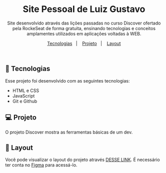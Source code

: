 <h1 align="center"> Site Pessoal de Luiz Gustavo </h1>

<p align="center">
Site desenvolvido através das lições passadas no curso Discover ofertado pela RockeSeat de forma gratuita, ensinando tecnologias e conceitos amplamentes utilizados em aplicações voltadas à WEB.
</p>

<p align="center">
  <a href="#-tecnologias">Tecnologias</a>&nbsp;&nbsp;&nbsp;|&nbsp;&nbsp;&nbsp;
  <a href="#-projeto">Projeto</a>&nbsp;&nbsp;&nbsp;|&nbsp;&nbsp;&nbsp;
  <a href="#-layout">Layout</a>
</p>

<br>

<p>

## 🚀 Tecnologias

Esse projeto foi desenvolvido com as seguintes tecnologias:

- HTML e CSS
- JavaScript
- Git e Github

## 💻 Projeto

O projeto Discover mostra as ferramentas básicas de um dev.

## 🔖 Layout

Você pode visualizar o layout do projeto através <a href="https://www.figma.com/community/file/1187422022288947321" target="_blank">DESSE LINK</a>. É necessário ter conta no [Figma](https://figma.com) para acessá-lo.

</p>
